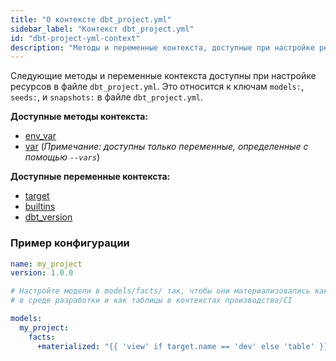 ```yaml
---
title: "О контексте dbt_project.yml"
sidebar_label: "Контекст dbt_project.yml"
id: "dbt-project-yml-context"
description: "Методы и переменные контекста, доступные при настройке ресурсов в файле dbt_project.yml."
---
```


Следующие методы и переменные контекста доступны при настройке ресурсов в файле `dbt_project.yml`. Это относится к ключам `models:`, `seeds:`, и `snapshots:` в файле `dbt_project.yml`.

**Доступные методы контекста:**
- [env_var](/reference/dbt-jinja-functions/env_var)
- [var](/reference/dbt-jinja-functions/var) (_Примечание: доступны только переменные, определенные с помощью `--vars`_)

**Доступные переменные контекста:**
- [target](/reference/dbt-jinja-functions/target)
- [builtins](/reference/dbt-jinja-functions/builtins)
- [dbt_version](/reference/dbt-jinja-functions/dbt_version)

### Пример конфигурации

<File name='dbt_project.yml'>

```yml
name: my_project
version: 1.0.0

# Настройте модели в models/facts/ так, чтобы они материализовались как представления
# в среде разработки и как таблицы в контекстах производства/CI

models:
  my_project:
    facts:
      +materialized: "{{ 'view' if target.name == 'dev' else 'table' }}"
```

</File>